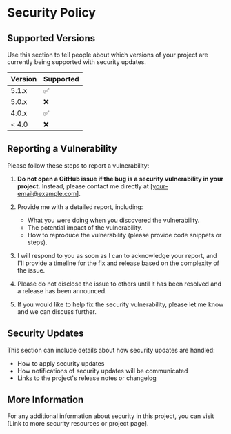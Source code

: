 # Security Policy

## Supported Versions

Use this section to tell people about which versions of your project are currently being supported with security updates.

| Version | Supported          |
| ------- | ------------------ |
| 5.1.x   | :white_check_mark: |
| 5.0.x   | :x:                |
| 4.0.x   | :white_check_mark: |
| < 4.0   | :x:                |

## Reporting a Vulnerability

Please follow these steps to report a vulnerability:

1. **Do not open a GitHub issue if the bug is a security vulnerability in your project.** Instead, please contact me directly at [your-email@example.com].

2. Provide me with a detailed report, including:
   - What you were doing when you discovered the vulnerability.
   - The potential impact of the vulnerability.
   - How to reproduce the vulnerability (please provide code snippets or steps).

3. I will respond to you as soon as I can to acknowledge your report, and I'll provide a timeline for the fix and release based on the complexity of the issue.

4. Please do not disclose the issue to others until it has been resolved and a release has been announced.

5. If you would like to help fix the security vulnerability, please let me know and we can discuss further.

## Security Updates

This section can include details about how security updates are handled:

- How to apply security updates
- How notifications of security updates will be communicated
- Links to the project's release notes or changelog

## More Information

For any additional information about security in this project, you can visit [Link to more security resources or project page].

